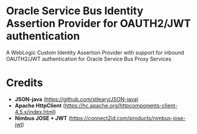 # Oracle Service Bus Identity Assertion Provider for OAUTH2/JWT authentication
A WebLogic Custom Identity Assertion Provider with support for inbound OAUTH2/JWT authentication for Oracle Service Bus Proxy Services

# Credits
- **JSON-java** (https://github.com/stleary/JSON-java)<br/>
- **Apache HttpClient** (https://hc.apache.org/httpcomponents-client-4.5.x/index.html)<br/>
- **Nimbus JOSE + JWT** (https://connect2id.com/products/nimbus-jose-jwt)<br/>
